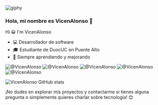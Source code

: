 ![giphy](https://github.com/VicenAlonso/VicenAlonso/assets/163451483/25465251-16b6-4bcc-9b78-ce57ffb1355f) 
### Hola, mi nombre es VicenAlonso 👋
Hi 😀 I'm VicenAlonso


- 💻 Desarrollador de software
- 🎓 Estudiante de DuocUC en Puente Alto
- 🌱 Siempre aprendiendo y mejorando

![@VicenAlonso](https://img.shields.io/badge/Crunchyroll-F47521?style=for-the-badge&logo=crunchyroll&logoColor=white) ![@VicenAlonso](https://img.shields.io/badge/Netflix-E50914?style=for-the-badge&logo=netflix&logoColor=white) ![@VicenAlonso](https://img.shields.io/badge/HTML-239120?style=for-the-badge&logo=html5&logoColor=white) ![@VicenAlonso](https://img.shields.io/badge/CSS-239120?&style=for-the-badge&logo=css3&logoColor=white) ![@VicenAlonso](https://img.shields.io/badge/HTML5-E34F26?style=for-the-badge&logo=html5&logoColor=white)

![VicenAlonso GitHub stats](https://github-readme-stats.vercel.app/api?username=iniciandoprogramador&show_icons=true&theme=dracula)

¡No dudes en explorar mis proyectos y contactarme si tienes alguna pregunta o simplemente quieres charlar sobre tecnología! 😊

